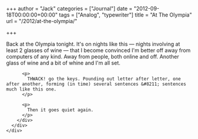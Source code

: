 +++
author = "Jack"
categories = ["Journal"]
date = "2012-09-18T00:00:00+00:00"
tags = ["Analog", "typewriter"]
title = "At The Olympia"
url = "/2012/at-the-olympia/"

+++

<div>
  <div>
    <div>
      <div>
        <div>
          <p>
            Back at the Olympia tonight. It's on nights like this &#8212; nights involving at least 2 glasses of wine &#8212; that I become convinced I'm better off away from computers of any kind. Away from people, both online and off. Another glass of wine and a bit of whine and I'm all set.
          </p>
          
          <p>
            THWACK! go the keys. Pounding out letter after letter, one after another, forming (in time) several sentences &#8211; sentences much like this one.
          </p>
          
          <p>
            Then it goes quiet again.
          </p>
        </div>
      </div>
    </div>
  </div>
</div>